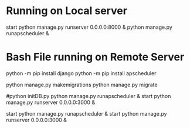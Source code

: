# Running on Local server

start python manage.py runserver 0.0.0.0:8000 & python manage.py runapscheduler & 


# Bash File running on Remote Server

python -m pip install django
python -m pip install apscheduler

python manage.py makemigrations
python manage.py migrate

#python initDB.py
python manage.py runapscheduler & start python manage.py runserver 0.0.0.0:3000 & 


start python manage.py runapscheduler & start python manage.py runserver 0.0.0.0:3000 &